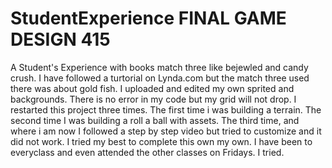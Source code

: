 # StudentExperience FINAL GAME DESIGN 415
A Student's Experience with books match three like bejewled and candy crush. I have followed a turtorial on Lynda.com but the match three used there was about gold fish. I uploaded and edited my own sprited and backgrounds. There is no error in my code but my grid will not drop. I restarted this project three times. The first time i was building a terrain. The second time I was building a roll a ball with assets. The third time, and where i am now I followed a step by step video but tried to customize and it did not work. I tried my best to complete this own my own. I have been to everyclass and even attended the other classes on Fridays. I tried.
